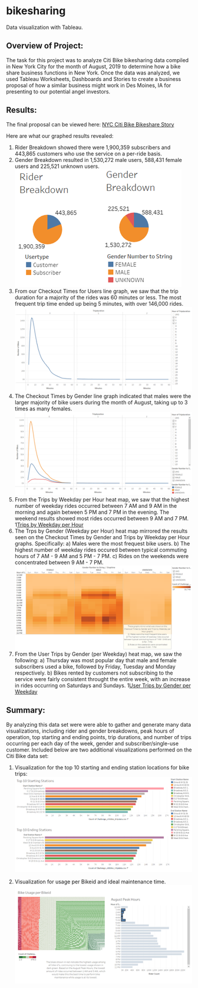 # bikesharing
Data visualization with Tableau.

## Overview of Project:
The task for this project was to analyze Citi Bike bikesharing data compiled in New York City for the month of August, 2019 to determine how a bike share business functions in New York. Once the data was analyzed, we used Tableau Worksheets, Dashboards and Stories to create a business proposal of how a similar business might work in Des Moines, IA for presenting to our potential angel investors.

## Results:
The final proposal can be viewed here:
[NYC Citi Bike Bikeshare Story](https://public.tableau.com/app/profile/jason.mueller/viz/NYCCitiBikeChallenge_16430763340860/NYCCitiBikeBikeshareStory?publish=yes)

Here are what our graphed results revealed:
1) Rider Breakdown showed there were 1,900,359 subscribers and 443,865 customers who use the service on a per-ride basis.
2) Gender Breakdown resulted in 1,530,272 male users, 588,431 female users and 225,521 unknown users.
![Rider Gender Breakdown](https://github.com/jmueller187/bikesharing/blob/main/Resources/RiderGenderBreakdown.png)
3) From our Checkout Times for Users line graph, we saw that the trip duration for a majority of the rides was 60 minutes or less. The most frequent trip time ended up being 5 minutes, with over 146,000 rides.
![Checkout TImes for Userr](https://github.com/jmueller187/bikesharing/blob/main/Resources/CheckoutTimeForUsers.png)
4) The Checkout Times by Gender line graph indicated that males were the larger majority of bike users during the month of August, taking up to 3 times as many females.
![Checkout Times by Gender](https://github.com/jmueller187/bikesharing/blob/main/Resources/CheckoutTimesByGender.png)
5) From the Trips by Weekday per Hour heat map, we saw that the highest number of weekday rides occurred between 7 AM and 9 AM in the morning and again between 5 PM and 7 PM in the evening. The weekend results showed most rides occurred between 9 AM and 7 PM.
1[Trips by Weekday per Hour](https://github.com/jmueller187/bikesharing/blob/main/Resources/TripsByWeekdayPerHour.png)
6) The Trps by Gender (Weekday per Hour) heat map mirrored the results seen on the Checkout Times by Gender and Trips by Weekday per Hour graphs. Specifically:
    a) Males were the most frequest bike users.
    b) The highest number of weekday rides occured between typical commuting hours of 7 AM - 9 AM and 5 PM - 7 PM.
    c) Rides on the weekends were concentrated between 9 AM - 7 PM.
![Trips by Gender Weekday per Hour](https://github.com/jmueller187/bikesharing/blob/main/Resources/TripsByGenderWeekdayPerHour.png)
7) From the User Trips by Gender (per Weekday) heat map, we saw the following:
    a) Thursday was most popular day that male and female subscribers used a bike, followed by Friday, Tuesday and Monday respectively.
    b) Bikes rented by customers not subscribing to the service were fairly consistent throught the entire week, with an increase in rides occurring on Saturdays and Sundays.
1[User Trips by Gender per Weekday](https://github.com/jmueller187/bikesharing/blob/main/Resources/UserTripsByGenderPerWeekday.png)

## Summary:
By analyzing this data set were were able to gather and generate many data visualizations, including rider and gender breakdowns, peak hours of operation, top starting and ending points, trip durations, and number of trips occurring per each day of the week, gender and subscriber/single-use customer.
Included below are two additional visualizations performed on the Citi Bike data set:
1) Visualization for the top 10 starting and ending station locations for bike trips:
![Top 10 Starting and Ending Station Location](https://github.com/jmueller187/bikesharing/blob/main/Resources/Top10StartingEndingStations.png)

3) Visualization for usage per Bikeid and ideal maintenance time.
![Bike Usage per Bikeid and Peak Usage Hours](https://github.com/jmueller187/bikesharing/blob/main/Resources/BikeUsagePerBikeid.png)
